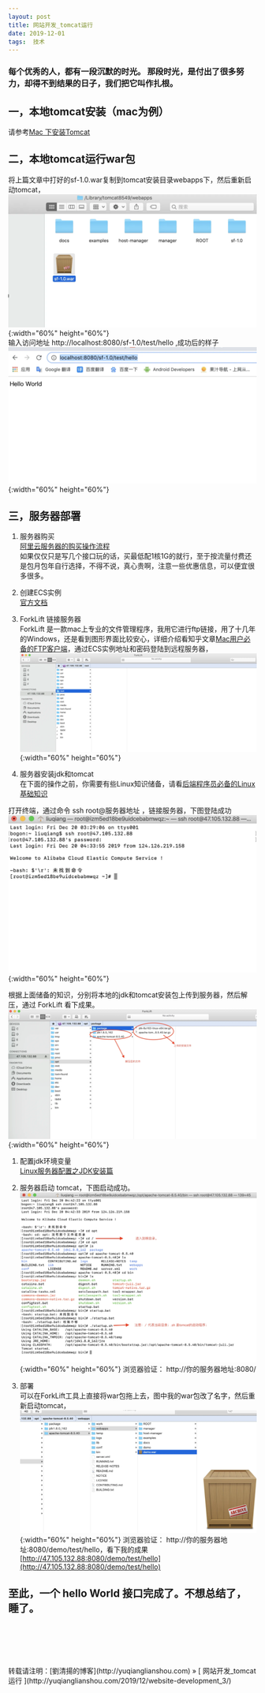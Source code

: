 ```yaml
---
layout: post  
title: 网站开发_tomcat运行 
date: 2019-12-01  
tags:  技术
---
```

###  每个优秀的人，都有一段沉默的时光。 那段时光，是付出了很多努力，却得不到结果的日子，我们把它叫作扎根。 

## 一，本地tomcat安装（mac为例）  
请参考[Mac 下安装Tomcat](https://www.jianshu.com/p/db08d23049ce)  
 
## 二，本地tomcat运行war包  
将上篇文章中打好的sf-1.0.war复制到tomcat安装目录webapps下，然后重新启动tomcat，
![](/images/posts/websitedev/15.webp){:width="60%" height="60%"}  
输入访问地址 http://localhost:8080/sf-1.0/test/hello ,成功后的样子  
![](/images/posts/websitedev/16.webp){:width="60%" height="60%"}  

## 三，服务器部署
1. 服务器购买  
[阿里云服务器的购买操作流程](https://yq.aliyun.com/articles/280838)  
如果仅仅只是写几个接口玩的话，买最低配1核1G的就行，至于按流量付费还是包月包年自行选择，不得不说，真心贵啊，注意一些优惠信息，可以便宜很多很多。

1. 创建ECS实例  
[官方文档](https://help.aliyun.com/document_detail/25424.html)  

1. ForkLift 链接服务器   
ForkLift 是一款mac上专业的文件管理程序，我用它进行ftp链接，用了十几年的Windows，还是看到图形界面比较安心，详细介绍看知乎文章[Mac用户必备的FTP客户端](https://zhuanlan.zhihu.com/p/89461946)，通过ECS实例地址和密码登陆到远程服务器，
![](/images/posts/websitedev/17.webp){:width="60%" height="60%"} 

1. 服务器安装jdk和tomcat  
在下面的操作之前，你需要有些Linux知识储备，请看[后端程序员必备的Linux基础知识](https://github.com/Snailclimb/JavaGuide/blob/master/docs/operating-system/%E5%90%8E%E7%AB%AF%E7%A8%8B%E5%BA%8F%E5%91%98%E5%BF%85%E5%A4%87%E7%9A%84Linux%E5%9F%BA%E7%A1%80%E7%9F%A5%E8%AF%86.md)  

打开终端，通过命令 ssh root@服务器地址 ，链接服务器，下图登陆成功
![](/images/posts/websitedev/18.webp){:width="60%" height="60%"} 

根据上面储备的知识，分别将本地的jdk和tomcat安装包上传到服务器，然后解压，通过 ForkLift 看下成果。
![](/images/posts/websitedev/19.webp){:width="60%" height="60%"}  

1. 配置jdk环境变量  
[Linux服务器配置之JDK安装篇](https://www.jianshu.com/p/32575e8919f0)  

1. 服务器启动 tomcat，下图启动成功。
![](/images/posts/websitedev/20.webp){:width="60%" height="60%"} 
浏览器验证： http://你的服务器地址:8080/

1. 部署  
可以在ForkLift工具上直接将war包拖上去，图中我的war包改了名字，然后重新启动tomcat，
![](/images/posts/websitedev/21.webp){:width="60%" height="60%"} 
浏览器验证： http://你的服务器地址:8080/demo/test/hello，看下我的成果 [http://47.105.132.88:8080/demo/test/hello](http://47.105.132.88:8080/demo/test/hello)

## 至此，一个 hello World 接口完成了。不想总结了，睡了。

<br/> 
<br/> 
<br/> 
<br/> 
<br/> 
转载请注明：[劉清揚的博客](http://yuqianglianshou.com) » [ 网站开发_tomcat运行  ](http://yuqianglianshou.com/2019/12/website-development_3/)  
<br/>